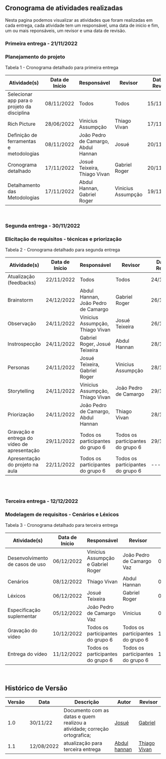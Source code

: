 ## Cronograma de atividades realizadas
Nesta pagina podemos visualizar as atividades que foram realizadas em cada entrega, cada atividade tem um responsável, uma data de inicio e fim, um ou mais reponsáveis, um revisor e uma data de revisão.

### Primeira entrega - 21/11/2022
### Planejamento do projeto

<p> Tabela 1 - Cronograma detalhado para primeira entrega</p>

Atividade(s) | Data de Início | Responsável | Revisor | Data de Revisão |
------------ | ---------- | --------- | --------- | ---------- |
Selecionar app para o projeto da disciplina | 08/11/2022 | Todos | Todos | 15/11/2022
Rich Picture | 28/06/2022 | Vinicius Assumpção | Thiago Vivan | 17/11/2022
Definição de ferramentas e metodologias |  08/11/2022   | João Pedro de Camargo, Abdul Hannan | Josué | 20/11/2022 
Cronograma detalhado | 17/11/2022 | Josué Teixeira, Thiago Vivan | Gabriel Roger | 20/11/2022
Detalhamento das Metodologias | 17/11/2022 | Abdul Hannan, Gabriel Roger | Vinicius Assumpção | 19/11/2022

<br>

### Segunda entrega - 30/11/2022
### Elicitação de requisitos - técnicas e priorização
<p> Tabela 2 - Cronograma detalhado para segunda entrega</p>

Atividade(s) | Data de Início | Responsável | Revisor | Data de Revisão |
------------ | ------- | ---------- | --------------- | ------------ |
Atualização (feedbacks) | 22/11/2022 | Todos  | Todos | 24/11/2022
Brainstorm   | 24/12/2022 | Abdul Hannan, João Pedro de Camargo | Gabriel Roger | 26/11/2022
Observação | 24/11/2022 | Vinicius Assumpção, Thiago Vivan | Josué Teixeira | 26/11/2022
Instrospecção | 24/11/2022 | Gabriel Roger, Josué Teixeira | Abdul Hannan | 28/11/2022
Personas | 24/11/2022 | Josué Teixeira, Gabriel Roger | Vinicius Assumpção |28/11/2022
Storytelling  |  24/11/2022  | Vinicius Assumpção, Thiago Vivan | João Pedro de Camargo | 29/11/2022
Priorização | 24/11/2022 | João Pedro de Camargo, Abdul Hannan | Thiago Vivan |28/11/2022
Gravação e entrega do vídeo de apresentação | 29/11/2022 | Todos os participantes do grupo 6 | Todos os participantes do grupo 6 |29/11/2022
Apresentação do projeto na aula | 22/11/2022 | Todos os participantes do grupo 6 | Todos os participantes do grupo 6 |---------
<br>

<br>

### Terceira entrega - 12/12/2022
### Modelagem de requisitos - Cenários e Léxicos
<p> Tabela 3 - Cronograma detalhado para terceira entrega</p>

Atividade(s) | Data de Início | Responsável | Revisor | Data de Revisão |
------------ | ------- | ---------- | --------------- | ------------ |
Desenvolvimento de casos de uso | 06/12/2022 |Vinícius Assumpção e Gabriel Roger |João Pedro de Camargo Vaz | 07/12/2022 |
Cenários   | 08/12/2022 |Thiago Vivan |Abdul Hannan| 08/12/2022
Léxicos | 06/12/2022 | Josué Teixeira | Gabriel Roger | 07/12/2022
Especificação suplementar | 05/12/2022 | João Pedro de Camargo Vaz | Vinicius| 06/12/2022
Gravação do vídeo | 10/12/2022 | Todos os participantes do grupo 6 | Todos os participantes do grupo 6 | 10/12/2022
Entrega do vídeo | 11/12/2022 | Todos os participantes do grupo 6 | Todos os participantes do grupo 6 | 11/12/2022
<br>

## Histórico de Versão

| Versão | Data | Descrição | Autor | Revisor
|--------|------|-----------|-------| -------
| 1.0 | 30/11/22 | Documento com as datas e quem realizou a atividade; correção ortografica; | [Josué](https://github.com/zjosuez) | [Gabriel](https://github.com/GabrielRoger07) 
|1.1|12/08/2022|atualização para terceira entrega|[Abdul hannan](https://github.com/hannanhunny01)|[Thiago Vivan](https://github.com/thiago-vivan) |
